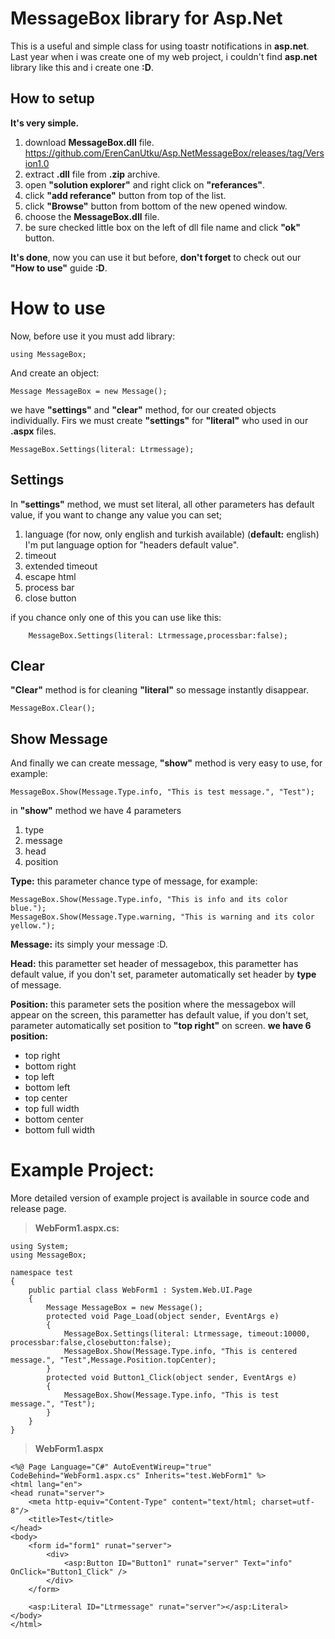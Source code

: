 # MessageBox library for Asp.Net

This is a useful and simple class for using toastr notifications in **asp.net**. Last year when i was create one of my web project, i couldn't find **asp.net** library like this and i create one **:D**.

## How to setup

**It's very simple.**

 1. download **MessageBox.dll** file.
https://github.com/ErenCanUtku/Asp.NetMessageBox/releases/tag/Version1.0
 2. extract **.dll** file from **.zip** archive.
 3.	open **"solution explorer"** and right click on **"referances"**.
 4.	click **"add referance"** button from top of the list.
 5.	click **"Browse"** button from bottom of the new opened window.
 6.	choose the **MessageBox.dll** file.
 7.	be sure checked little box on the left of dll file name and click **"ok"** button.
 
**It's done**, now you can use it but before, **don't forget** to check out our **"How to use"** guide **:D**. 

# How to use

Now, before use it you must add library:

    using MessageBox;
And create an object:

    Message MessageBox = new Message();
we have **"settings"** and **"clear"** method, for our created objects individually.
Firs we must create **"settings"** for **"literal"** who used in our **.aspx** files. 

    MessageBox.Settings(literal: Ltrmessage);

## Settings

In **"settings"** method, we must set literal, all other parameters has default value, if you want to change any value  you can set;

1. language (for now, only english and turkish available) (**default:** english)
I'm put language option for "headers default value".
2. timeout 
3. extended timeout
4. escape html
5. process bar
6. close button
 
if you chance only one of this you can use like this:

	    MessageBox.Settings(literal: Ltrmessage,processbar:false);

## Clear
**"Clear"** method is for cleaning **"literal"** so message instantly disappear.

    MessageBox.Clear();

## Show Message

 And finally we can create message, **"show"** method is very easy to use, for example:

    MessageBox.Show(Message.Type.info, "This is test message.", "Test");
in **"show"** method  we have 4 parameters

1.  type
2. message
3. head
4. position

**Type:** this parameter chance type of message, for example:

    MessageBox.Show(Message.Type.info, "This is info and its color blue.");
    MessageBox.Show(Message.Type.warning, "This is warning and its color yellow.");
    
**Message:** its simply your message :D.

**Head:** this parametter set header of messagebox, this parametter has default value, if you don't set, parameter automatically set header by **type** of message.

**Position:** this parameter sets the position where the messagebox will appear on the screen, this parametter has default value, if you don't set, parameter automatically set position to **"top right"** on screen.
**we have 6 position:**

 - top right
 - bottom right
 - top left
 - bottom left
 - top center
 - top full width
 - bottom center
 - bottom full width

# Example Project:
More detailed version of example project is available in source code and release page.
>**WebForm1.aspx.cs:**

    using System;
	using MessageBox;

	namespace test
	{
	    public partial class WebForm1 : System.Web.UI.Page
	    {
	        Message MessageBox = new Message();
	        protected void Page_Load(object sender, EventArgs e)
	        {
	            MessageBox.Settings(literal: Ltrmessage, timeout:10000, processbar:false,closebutton:false);
	            MessageBox.Show(Message.Type.info, "This is centered message.", "Test",Message.Position.topCenter);
	        }
	        protected void Button1_Click(object sender, EventArgs e)
	        {
	            MessageBox.Show(Message.Type.info, "This is test message.", "Test");
	        }
	    }
	}
>**WebForm1.aspx**

    <%@ Page Language="C#" AutoEventWireup="true" CodeBehind="WebForm1.aspx.cs" Inherits="test.WebForm1" %>
	<html lang="en">
	<head runat="server">
	    <meta http-equiv="Content-Type" content="text/html; charset=utf-8"/>
	    <title>Test</title>
	</head>
	<body>
	    <form id="form1" runat="server">
	        <div>
	            <asp:Button ID="Button1" runat="server" Text="info" OnClick="Button1_Click" />
	        </div>
	    </form>

	    <asp:Literal ID="Ltrmessage" runat="server"></asp:Literal>
	</body>
	</html>
